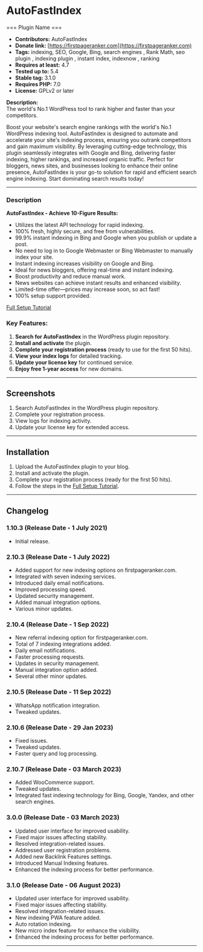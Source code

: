 # AutoFastIndex

=== Plugin Name ===

- **Contributors:** AutoFastIndex
- **Donate link:** [https://firstpageranker.com](https://firstpageranker.com)
- **Tags:** indexing, SEO, Google, Bing, search engines , Rank Math, seo plugin , indexing plugin , instant index, indexnow , ranking
- **Requires at least:** 4.7
- **Tested up to:** 5.4
- **Stable tag:** 3.1.0
- **Requires PHP:** 7.0
- **License:** GPLv2 or later

**Description:**  
The world's No.1 WordPress tool to rank higher and faster than your competitors.

Boost your website's search engine rankings with the world's No.1 WordPress indexing tool. AutoFastIndex is designed to automate and accelerate your site's indexing process, ensuring you outrank competitors and gain maximum visibility. By leveraging cutting-edge technology, this plugin seamlessly integrates with Google and Bing, delivering faster indexing, higher rankings, and increased organic traffic. Perfect for bloggers, news sites, and businesses looking to enhance their online presence, AutoFastIndex is your go-to solution for rapid and efficient search engine indexing. Start dominating search results today!

---

### Description

**AutoFastIndex - Achieve 10-Figure Results:**

- Utilizes the latest API technology for rapid indexing.
- 100% fresh, highly secure, and free from vulnerabilities.
- 99.9% instant indexing in Bing and Google when you publish or update a post.
- No need to log in to Google Webmaster or Bing Webmaster to manually index your site.
- Instant indexing increases visibility on Google and Bing.
- Ideal for news bloggers, offering real-time and instant indexing.
- Boost productivity and reduce manual work.
- News websites can achieve instant results and enhanced visibility.
- Limited-time offer—prices may increase soon, so act fast!
- 100% setup support provided.

[Full Setup Tutorial](https://firstpageranker.com/wpautoindex.php)

### Key Features:

1. **Search for AutoFastIndex** in the WordPress plugin repository.
2. **Install and activate** the plugin.
3. **Complete your registration process** (ready to use for the first 50 hits).
4. **View your index logs** for detailed tracking.
5. **Update your license key** for continued service.
6. **Enjoy free 1-year access** for new domains.

---

## Screenshots

1. Search AutoFastIndex in the WordPress plugin repository.
2. Complete your registration process.
3. View logs for indexing activity.
4. Update your license key for extended access.

---

## Installation

1. Upload the AutoFastIndex plugin to your blog.
2. Install and activate the plugin.
3. Complete your registration process (ready for the first 50 hits).
4. Follow the steps in the [Full Setup Tutorial](https://firstpageranker.com/wpautoindex.php).

---

## Changelog

### 1.10.3 (Release Date - 1 July 2021)

- Initial release.

### 2.10.3 (Release Date - 1 July 2022)

- Added support for new indexing options on firstpageranker.com.
- Integrated with seven indexing services.
- Introduced daily email notifications.
- Improved processing speed.
- Updated security management.
- Added manual integration options.
- Various minor updates.

### 2.10.4 (Release Date - 1 Sep 2022)

- New referral indexing option for firstpageranker.com.
- Total of 7 indexing integrations added.
- Daily email notifications.
- Faster processing requests.
- Updates in security management.
- Manual integration option added.
- Several other minor updates.

### 2.10.5 (Release Date - 11 Sep 2022)

- WhatsApp notification integration.
- Tweaked updates.

### 2.10.6 (Release Date - 29 Jan 2023)

- Fixed issues.
- Tweaked updates.
- Faster query and log processing.

### 2.10.7 (Release Date - 03 March 2023)

- Added WooCommerce support.
- Tweaked updates.
- Integrated fast indexing technology for Bing, Google, Yandex, and other search engines.

### 3.0.0 (Release Date - 03 March 2023)

- Updated user interface for improved usability.
- Fixed major issues affecting stability.
- Resolved integration-related issues.
- Addressed user registration problems.
- Added new Backlink Features settings.
- Introduced Manual Indexing features.
- Enhanced the indexing process for better performance.

### 3.1.0 (Release Date - 06 August 2023)

- Updated user interface for improved usability.
- Fixed major issues affecting stability.
- Resolved integration-related issues.
- New indexing PWA feature added.
- Auto rotation indexing.
- New micro index feature for enhance the visibility.
- Enhanced the indexing process for better performance.


---


